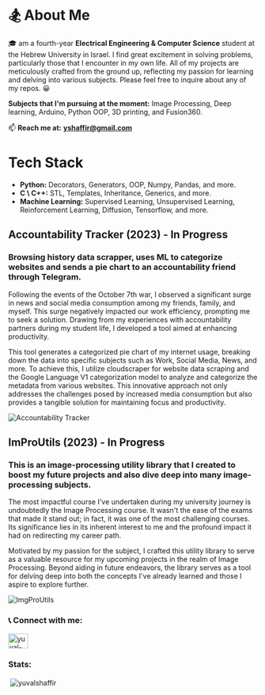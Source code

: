 # 🏂 About Me

🎓  am a fourth-year **Electrical Engineering & Computer Science** student at the Hebrew University in Israel. 
I find great excitement in solving problems, particularly those that I encounter in my own life. 
All of my projects are meticulously crafted from the ground up, reflecting my passion for learning and delving into various subjects. 
Please feel free to inquire about any of my repos. 😀

**Subjects that I'm pursuing at the moment:** Image Processing, Deep learning, Arduino, Python OOP, 3D printing, and Fusion360.

📫 **Reach me at:** **yshaffir@gmail.com**

# Tech Stack
- **Python:** Decorators, Generators, OOP, Numpy, Pandas, and more.
- **C \ C++:** STL, Templates, Inheritance, Generics, and more.
- **Machine Learning:** Supervised Learning, Unsupervised Learning, Reinforcement Learning, Diffusion, Tensorflow, and more. 


## Accountability Tracker (2023) - In Progress
### Browsing history data scrapper, uses ML to categorize websites and sends a pie chart to an accountability friend through Telegram.
Following the events of the October 7th war, I observed a significant surge in news and social media consumption among my friends, family, and myself. 
This surge negatively impacted our work efficiency, prompting me to seek a solution. Drawing from my experiences with accountability partners during my student life, I developed a tool aimed at enhancing productivity.

This tool generates a categorized pie chart of my internet usage, breaking down the data into specific subjects such as Work, Social Media, News, and more.
To achieve this, I utilize cloudscraper for website data scraping and the Google Language V1 categorization model to analyze and categorize the metadata from various websites. 
This innovative approach not only addresses the challenges posed by increased media consumption but also provides a tangible solution for maintaining focus and productivity.


![Accountability Tracker](https://github.com/YuvalShaffir/accountabilityTracker/assets/34415892/05f24280-f093-4839-a238-7f5c63d05da4)

## ImProUtils (2023) - In Progress
### This is an image-processing utility library that I created to boost my future projects and also dive deep into many image-processing subjects.
The most impactful course I've undertaken during my university journey is undoubtedly the Image Processing course. It wasn't the ease of the exams that made it stand out; in fact, it was one of the most challenging courses. 
Its significance lies in its inherent interest to me and the profound impact it had on redirecting my career path.

Motivated by my passion for the subject, I crafted this utility library to serve as a valuable resource for my upcoming projects in the realm of Image Processing. 
Beyond aiding in future endeavors, the library serves as a tool for delving deep into both the concepts I've already learned and those I aspire to explore further.

![ImgProUtils](https://github.com/YuvalShaffir/ImProUtils/assets/34415892/592d6f76-344d-4074-b84e-511362b2d15e)


### 📞 Connect with me: ###
<p align="left">
<a href="https://linkedin.com/in/yuval-shaffir" target="blank"><img align="center" src="https://raw.githubusercontent.com/rahuldkjain/github-profile-readme-generator/master/src/images/icons/Social/linked-in-alt.svg" alt="yuval-shaffir" height="30" width="40" /></a>
</p>


### Stats: ###

<p>&nbsp;<img align="center" src="https://github-readme-stats.vercel.app/api?username=yuvalshaffir&show_icons=true&locale=en&theme=grovbox" alt="yuvalshaffir" /></p>




